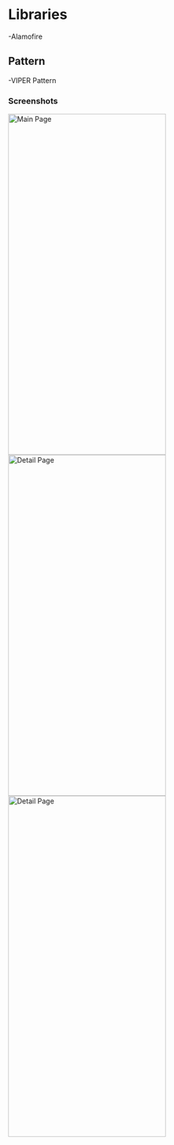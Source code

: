 # Libraries
-Alamofire

## Pattern
-VIPER Pattern

### Screenshots

<img src="https://github.com/MuratYurtseven/IMBdApp-VIPERPattern/assets/123903809/fe03e068-8db2-4faf-a401-fbc438bbf7f9" alt="Main Page" width="320" height="690">


<img src="https://github.com/MuratYurtseven/IMBdApp-VIPERPattern/assets/123903809/288117d9-5c34-4204-99ee-36f9c0ddd778" alt="Detail Page" width="320" height="690">


<img src="https://github.com/MuratYurtseven/IMBdApp-VIPERPattern/assets/123903809/8ed26030-ec44-4562-92eb-574f17251e6c" alt="Detail Page" width="320" height="690">
